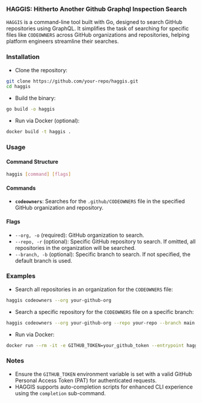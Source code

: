 ### HAGGIS: Hitherto Another Github Graphql Inspection Search

`HAGGIS` is a command-line tool built with Go, designed to search GitHub repositories using GraphQL. It simplifies the task of searching for specific files like `CODEOWNERS` across GitHub organizations and repositories, helping platform engineers streamline their searches.

### Installation

- Clone the repository:
```bash
git clone https://github.com/your-repo/haggis.git
cd haggis
```

- Build the binary:
```bash
go build -o haggis
```

- Run via Docker (optional):
```bash
docker build -t haggis .
```

### Usage

#### Command Structure

```bash
haggis [command] [flags]
```

#### Commands

- **`codeowners`**: Searches for the `.github/CODEOWNERS` file in the specified GitHub organization and repository.

#### Flags

- `--org, -o` (required): GitHub organization to search.
- `--repo, -r` (optional): Specific GitHub repository to search. If omitted, all repositories in the organization will be searched.
- `--branch, -b` (optional): Specific branch to search. If not specified, the default branch is used.

### Examples

- Search all repositories in an organization for the `CODEOWNERS` file:
```bash
haggis codeowners --org your-github-org
```

- Search a specific repository for the `CODEOWNERS` file on a specific branch:
```bash
haggis codeowners --org your-github-org --repo your-repo --branch main
```

- Run via Docker:
```bash
docker run --rm -it -e GITHUB_TOKEN=your_github_token --entrypoint haggis haggis codeowners --org your-github-org
```

### Notes

- Ensure the `GITHUB_TOKEN` environment variable is set with a valid GitHub Personal Access Token (PAT) for authenticated requests.
- HAGGIS supports auto-completion scripts for enhanced CLI experience using the `completion` sub-command.
